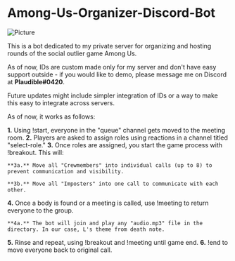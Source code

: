 # Among-Us-Organizer-Discord-Bot
![Picture](https://i.imgur.com/hyOY9VN.png)

This is a bot dedicated to my private server for organizing and hosting rounds of the social outlier game Among Us.

As of now, IDs are custom made only for my server and don't have easy support outside - if you would like to demo,
please message me on Discord at **Plaudible#0420**. 

Future updates might include simpler integration of IDs or a way to make this easy to integrate across servers.

As of now, it works as follows:

**1.** Using !start, everyone in the "queue" channel gets moved to the meeting room.
**2.** Players are asked to assign roles using reactions in a channel titled "select-role."
**3.** Once roles are assigned, you start the game process with !breakout. This will:

    **3a.** Move all "Crewmembers" into individual calls (up to 8) to prevent communication and visibility.
    
    **3b.** Move all "Imposters" into one call to communicate with each other.
**4.** Once a body is found or a meeting is called, use !meeting to return everyone to the group.

    **4a.** The bot will join and play any "audio.mp3" file in the directory. In our case, L's theme from death note.
**5.** Rinse and repeat, using !breakout and !meeting until game end.
**6.** !end to move everyone back to original call.

